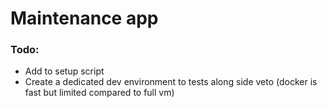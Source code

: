 # Maintenance app

### Todo:

- Add to setup script
- Create a dedicated dev environment to tests along side veto (docker is fast but limited compared to full vm)
